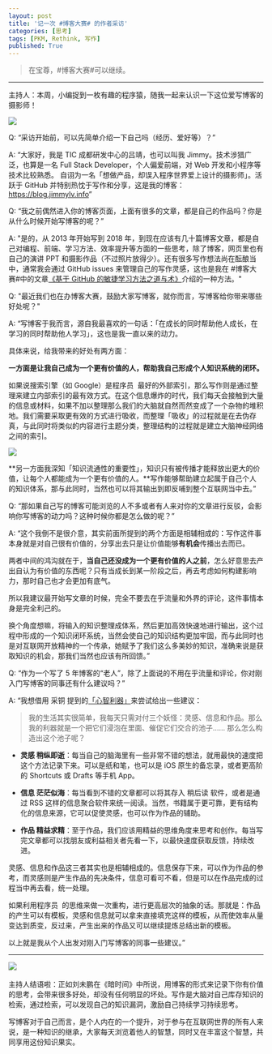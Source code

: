 ```yaml
---
layout: post
title: '记一次 #博客大赛# 的作者采访'
categories: [思考]
tags: [PKM, Rethink, 写作]
published: True
---
```


> 在宝尊，#博客大赛#可以继续。

---

主持人：本周，小编捉到一枚有趣的程序猿，随我一起来认识一下这位爱写博客的摄影师！

![](https://raw.sevencdn.com/JimmyLv/images/master/2018/20180928215647.png)

Q: “采访开始前，可以先简单介绍一下自己吗（经历、爱好等）？”

A: “大家好，我是 TIC 成都研发中心的吕靖，也可以叫我 Jimmy。技术涉猎广泛，也算是一名 Full Stack Developer，个人偏爱前端，对 Web 开发和小程序等技术比较熟悉。
自诩为一名「想做产品，却误入程序世界爱上设计的摄影师」。活跃于 GitHub 并特别热忱于写作和分享，这是我的博客：<https://blog.jimmylv.info>”

Q: “我之前偶然进入你的博客页面，上面有很多的文章，都是自己的作品吗？你是从什么时候开始写博客的呢？”

A: "是的，从 2013 年开始写到 2018 年，到现在应该有几十篇博客文章，都是自己对编程、前端、学习方法、效率提升等方面的一些思考，除了博客，网页里也有自己的演讲 PPT 和摄影作品（不过照片放得少）。还有很多写作想法尚在酝酿当中，通常我会通过 GitHub issues 来管理自己的写作灵感，这也是我在 #博客大赛#中的文章[《基于 GitHub 的敏捷学习方法之道与术》](https://blog.jimmylv.info/2016-12-04-agile-learning-based-on-github-issues/)介绍的一种方法。"

Q: "最近我们也在办博客大赛，鼓励大家写博客，就你而言，写博客给你带来哪些好处呢？"

A: “写博客于我而言，源自我最喜欢的一句话：「在成长的同时帮助他人成长，在学习的同时帮助他人学习」，这也是我一直以来的动力。

具体来说，给我带来的好处有两方面：

**一方面是让我自己成为一个更有价值的人，帮助我自己形成个人知识系统的闭环。**

如果说搜索引擎（如 Google）是程序员 ‍ 最好的外部索引，那么写作则是通过整理来建立内部索引的最有效方式。在这个信息爆炸的时代，我们每天会接触到大量的信息或材料，如果不加以整理那么我们的大脑就自然而然变成了一个杂物的堆积地。我们需要采取更有效的方式进行吸收，而整理「吸收」的过程就是在去伪存真，与此同时将类似的内容进行主题分类，整理结构的过程就是建立大脑神经网络之间的索引。

![](https://raw.sevencdn.com/JimmyLv/images/master/2018/20180928214840.png)

**另一方面我深知「知识流通性的重要性」，知识只有被传播才能释放出更大的价值，让每个人都能成为一个更有价值的人。**写作能够帮助建立起属于自己个人的知识体系，那与此同时，当然也可以将其输出到即反哺到整个互联网当中去。”

Q: “那如果自己写的博客可能浏览的人不多或者有人来对你的文章进行反驳，会影响你写博客的动力吗？这种时候你都是怎么做的呢？”

A: “这个我倒不是很介意，其实前面所提到的两个方面是相辅相成的：写作这件事本身就是对自己很有价值的，分享出去只是让价值能够**有机会**传播出去而已。

两者中间的鸿沟就在于，**当自己还没成为一个更有价值的人之前**，怎么好意思去产出自认为有价值的东西呢？只有当成长到某一阶段之后，再去考虑如何构建影响力，那时自己也才会更加有底气。

所以我建议最开始写文章的时候，完全不要去在乎流量和外界的评论，这件事情本身是完全利己的。

换个角度想嘛，将输入的知识整理成体系，然后更加高效快速地进行输出，这个过程中形成的一个知识闭环系统，当然会使自己的知识结构更加牢固，而与此同时也是对互联网开放精神的一个传承，她赋予了我们这么多美妙的知识，准确来说是获取知识的机会，那我们当然也应该有所回馈。”

Q: “作为一个写了 5 年博客的“老人”，除了上面说的不用在乎流量和评论，你对刚入门写博客的同事还有什么建议吗？”

A: “我想借用 采铜 提到的[「心智利器」](http://liqi.io/caitong/)来尝试给出一些建议：

> 我的生活其实很简单，我每天只需对付三个妖怪：灵感、信息和作品。那么我的利器就是一个把它们浸泡在里面、催促它们交合的池子…… 那么怎么构造出这个池子呢？

- **灵感 稍纵即逝**：每当自己的脑海里有一些非常不错的想法，就用最快的速度把这个方法记录下来。可以是纸和笔，也可以是 iOS 原生的备忘录，或者更高阶的 Shortcuts 或 Drafts 等手机 App。

- **信息 茫茫似海**：每当看到不错的文章都可以将其存入 稍后读 软件，或者是通过 RSS 这样的信息聚合软件来统一阅读。当然，书籍属于更可靠，更有结构化的信息来源，它可以促使灵感，也可以作为作品的辅助。

- **作品 精益求精**：至于作品，我们应该用精益的思维角度来思考和创作。每当写完文章都可以找朋友或利益相关者先看一下，以最快速度获取反馈，持续改进。

灵感、信息和作品这三者其实也是相辅相成的。信息保存下来，可以作为作品的参考，而灵感则是产生作品的先决条件，信息可看可不看，但是可以在作品完成的过程当中再去看，统一处理。

如果利用程序员 ‍ 的思维来做一次重构，进行更高层次的抽象的话。那就是：作品的产生可以有模板，灵感和信息就可以拿来直接填充这样的模板，从而使效率从量变达到质变，反过来，产生出来的作品又可以继续提炼总结出新的模板。

以上就是我从个人出发对刚入门写博客的同事一些建议。”

---

​![](https://raw.sevencdn.com/JimmyLv/images/master/2018/20180928215406.png)

主持人结语啦：正如刘未鹏在《暗时间》中所说，用博客的形式来记录下你有价值的思考，会带来很多好处，却没有任何明显的坏处。写作是大脑对自己库存知识的检索，通过检索，可以发现自己的知识漏洞，激励自己持续学习持续思考。

写博客对于自己而言，是个人内在的一个提升，对于参与在互联网世界的所有人来说，是一种知识的继承，大家每天浏览着他人的智慧，同时又在丰富这个智慧，共同享用这份知识果实。
